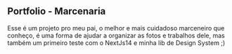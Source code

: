 ## Portfolio - Marcenaria

Esse é um projeto pro meu pai, o melhor e mais cuidadoso marceneiro que conheço, é uma forma de ajudar a organizar as fotos e trabalhos dele, mas também um primeiro teste com o NextJs14 e minha lib de Design System ;)

